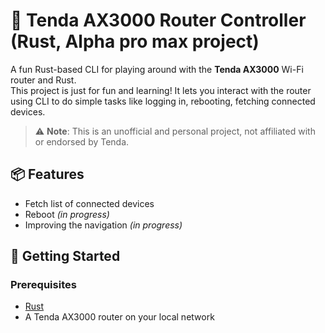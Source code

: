 # 🦀 Tenda AX3000 Router Controller (Rust, **Alpha pro max project**)

A fun Rust-based CLI for playing around with the **Tenda AX3000** Wi-Fi router and Rust.  
This project is just for fun and learning! It lets you interact with the router using CLI to do simple tasks like logging in, rebooting, fetching connected devices.

> ⚠️ **Note**: This is an unofficial and personal project, not affiliated with or endorsed by Tenda.

## 📦 Features
- Fetch list of connected devices
- Reboot *(in progress)*
- Improving the navigation *(in progress)*

## 🚀 Getting Started

### Prerequisites

- [Rust](https://www.rust-lang.org/tools/install)
- A Tenda AX3000 router on your local network
